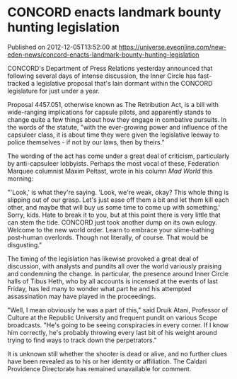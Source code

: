 # CONCORD enacts landmark bounty hunting legislation
Published on 2012-12-05T13:52:00 at https://universe.eveonline.com/new-eden-news/concord-enacts-landmark-bounty-hunting-legislation

CONCORD's Department of Press Relations yesterday announced that following several days of intense discussion, the Inner Circle has fast-tracked a legislative proposal that's lain dormant within the CONCORD legislature for just under a year.

Proposal 4457.051, otherwise known as The Retribution Act, is a bill with wide-ranging implications for capsule pilots, and apparently stands to change quite a few things about how they engage in combative pursuits. In the words of the statute, "with the ever-growing power and influence of the capsuleer class, it is about time they were given the legislative leeway to police themselves  - if not by our laws, then by theirs."

The wording of the act has come under a great deal of criticism, particularly by anti-capsuleer lobbyists. Perhaps the most vocal of these, Federation Marquee columnist Maxim Peltast, wrote in his column _Mad World_ this morning:

"'Look,' is what they're saying. 'Look, we're weak, okay? This whole thing is slipping out of our grasp. Let's just ease off them a bit and let them kill each other, and maybe that will buy us some time to come up with something.' Sorry, kids. Hate to break it to you, but at this point there is very little that can stem the tide. CONCORD just took another dump on its own eulogy. Welcome to the new world order. Learn to embrace your slime-bathing post-human overlords. Though not literally, of course. That would be disgusting."

The timing of the legislation has likewise provoked a great deal of discussion, with analysts and pundits all over the world variously praising and condemning the change. In particular, the presence around Inner Circle halls of Tibus Heth, who by all accounts is incensed at the events of last Friday, has led many to wonder what part he and his attempted assassination may have played in the proceedings.

"Well, I mean obviously he was a part of this," said Druik Atani, Professor of Culture at the Republic University and frequent pundit on various Scope broadcasts. "He's going to be seeing conspiracies in every corner. If I know him correctly, he's probably throwing every last bit of his weight around trying to find ways to track down the perpetrators."

It is unknown still whether the shooter is dead or alive, and no further clues have been revealed as to his or her identity or affiliation. The Caldari Providence Directorate has remained unavailable for comment.
